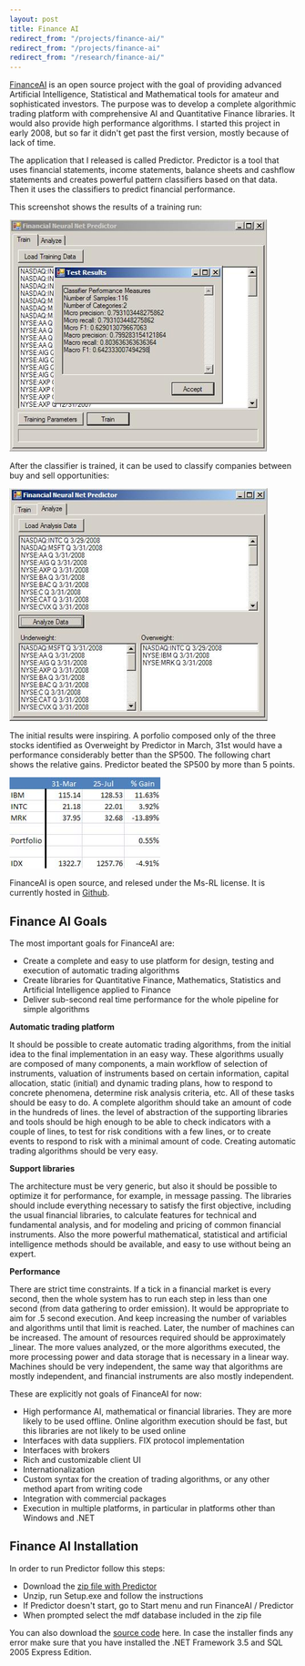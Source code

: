 ```yaml
---
layout: post
title: Finance AI
redirect_from: "/projects/finance-ai/"
redirect_from: "/projects/finance-ai"
redirect_from: "/research/finance-ai/"
---
```


<a href="http://financeai.org">FinanceAI</a> is an open source project with the goal of providing advanced Artificial Intelligence, Statistical and Mathematical tools for amateur and sophisticated investors. The purpose was to develop a complete algorithmic trading platform with comprehensive AI and Quantitative Finance libraries. It would also provide high performance algorithms. I started this project in early 2008, but so far it didn't get past the first version, mostly because of lack of time.

The application that I released is called Predictor. Predictor is a tool that uses financial statements, income statements, balance sheets and cashflow statements and creates powerful pattern classifiers based on that data. Then it uses the classifiers to predict financial performance.

This screenshot shows the results of a training run:

![](/images/predictor-screenshot-1.jpg)

After the classifier is trained, it can be used to classify companies between buy and sell opportunities:

![](/images/predictor-screenshot-2.jpg)

The initial results were inspiring. A porfolio composed only of the three stocks identified as Overweight by Predictor in March, 31st would have a performance considerably better than the SP500. The following chart shows the relative gains. Predictor beated the SP500 by more than 5 points.

![](/images/predictor-performance.jpg)

FinanceAI is open source, and relesed under the Ms-RL license. It is currently hosted in <a href="http://github.com/tordable/FinanceAI">Github</a>.

## Finance AI Goals

The most important goals for FinanceAI are:

* Create a complete and easy to use platform for design, testing and execution of automatic trading algorithms
* Create libraries for Quantitative Finance, Mathematics, Statistics and Artificial Intelligence applied to Finance
* Deliver sub-second real time performance for the whole pipeline for simple algorithms

**Automatic trading platform**

It should be possible to create automatic trading algorithms, from the initial idea to the final implementation in an easy way. These algorithms usually are composed of many components, a main workflow of selection of instruments, valuation of instruments based on certain information, capital allocation, static (initial) and dynamic trading plans, how to respond to concrete phenomena, determine risk analysis criteria, etc. All of these tasks should be easy to do. A complete algorithm should take an amount of code in the hundreds of lines. the level of abstraction of the supporting libraries and tools should be high enough to be able to check indicators with a couple of lines, to test for risk conditions with a few lines, or to create events to respond to risk with a minimal amount of code. Creating automatic trading algorithms should be very easy.

**Support libraries**

The architecture must be very generic, but also it should be possible to optimize it for performance, for example, in message passing. The libraries should include everything necessary to satisfy the first objective, including the usual financial libraries, to calculate features for technical and fundamental analysis, and for modeling and pricing of common financial instruments. Also the more powerful mathematical, statistical and artificial intelligence methods should be available, and easy to use without being an expert.

**Performance**

There are strict time constraints. If a tick in a financial market is every second, then the whole system has to run each step in less than one second (from data gathering to order emission). It would be appropriate to aim for .5 second execution. And keep increasing the number of variables and algorithms until that limit is reached. Later, the number of machines can be increased. The amount of resources required should be approximately _linear. The more values analyzed, or the more algorithms executed, the more processing power and data storage that is necessary in a linear way. Machines should be very independent, the same way that algorithms are mostly independent, and financial instruments are also mostly independent.

These are explicitly not goals of FinanceAI for now:

* High performance AI, mathematical or financial libraries. They are more likely to be used offline. Online algorithm execution should be fast, but this libraries are not likely to be used online
* Interfaces with data suppliers. FIX protocol implementation
* Interfaces with brokers
* Rich and customizable client UI
* Internationalization
* Custom syntax for the creation of trading algorithms, or any other method apart from writing code
* Integration with commercial packages
* Execution in multiple platforms, in particular in platforms other than Windows and .NET

## Finance AI Installation

In order to run Predictor follow this steps:

* Download the <a href="http://github.com/downloads/tordable/FinanceAI/Predictor.zip"> zip file with Predictor</a>
* Unzip, run Setup.exe and follow the instructions
* If Predictor doesn't start, go to Start menu and run FinanceAI / Predictor
* When prompted select the mdf database included in the zip file

You can also download the <a href="http://github.com/tordable/FinanceAI"> source code</a> here. In case the installer finds any error make sure that you have installed the .NET Framework 3.5 and SQL 2005 Express Edition.
